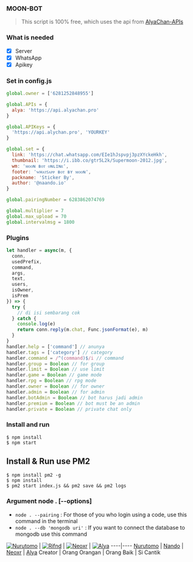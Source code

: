 ### MOON-BOT
> This script is 100% free, which uses the api from [AlyaChan-APIs](https://api.alyachan.pro)

### What is needed
- [x] Server
- [x] WhatsApp
- [x] Apikey

### Set in config.js
```Javascript
global.owner = ['6281252848955']

global.APIs = {
  alya: 'https://api.alyachan.pro'
}

global.APIKeys = {
  'https://api.alychan.pro', 'YOURKEY'
}

global.set = {
  link: 'https://chat.whatsapp.com/EIe1hJspvpj3pzXYckeHkh',
  thumbnail: 'https://i.ibb.co/gtr5L2k/Supermoon-2012.jpg',
  wm: 'ᴍᴏᴏɴ ʙᴏᴛ ᴏɴʟɪɴᴇ',
  footer: 'ᴡʜᴀᴛꜱᴀᴘᴘ ʙᴏᴛ ʙʏ ᴍᴏᴏɴ',
  packname: 'Sticker By',
  author: '@naando.io'
}

global.pairingNumber = 6283862074769

global.multiplier = 7 
global.max_upload = 70
global.intervalmsg = 1800
```

### Plugins
```Javascript
let handler = async(m, {
  conn,
  usedPrefix,
  command,
  args,
  text,
  users,
  isOwner,
  isPrem
}) => {
  try {
    // di isi sembarang cok
  } catch {
    console.log(e)
    return conn.reply(m.chat, Func.jsonFormat(e), m)
  }
}
handler.help = ['command'] // anunya
handler.tags = ['category'] // category
handler.command = /^(command)$/i // command
handler.group = Boolean // for group
handler.limit = Boolean // use limit
handler.game = Boolean // game mode
handler.rpg = Boolean // rpg mode
handler.owner = Boolean // for owner
handler.admin = Boolean // for admin
handler.botAdmin = Boolean // bot harus jadi admin
handler.premium = Boolean // bot must be an admin
handler.private = Boolean // private chat only
```

### Install and run
```
$ npm install
$ npm start
```

## Install & Run use PM2

```
$ npm install pm2 -g
$ npm install
$ pm2 start index.js && pm2 save && pm2 logs
```

### Argument node . [--options]

+ ```node . --pairing``` : For those of you who login using a code, use this command in the terminal
+ ```node . --db 'mongodb uri'``` : If you want to connect the database to mongodb use this command


[![Nurutomo](https://github.com/Nurutomo.png?size=100)](https://github.com/Nurutomo) | [![Rifnd](https://github.com/rifnd.png?size=100)](https://github.com/moonxxl) | [![Neoxr](https://github.com/neoxr.png?size=100)](https://github.com/neoxr) | [![Alya](https://github.com/alya-tok.png?size=100)](https://github.com/alya-tok)
----|----
[Nurutomo](https://github.com/Nurutomo) | [Nando](https://github.com/rifnd) | [Neoxr](https://github.com/neoxr) | [Alya](https://github.com/alya-tok)
 Creator | Orang Orangan | Orang Baik | Si Cantik